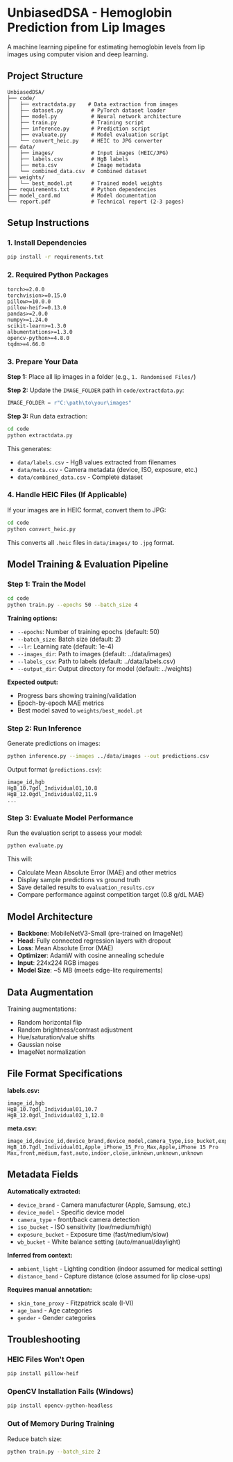 # UnbiasedDSA - Hemoglobin Prediction from Lip Images

A machine learning pipeline for estimating hemoglobin levels from lip images using computer vision and deep learning.

## Project Structure
```
UnbiasedDSA/
├── code/
│   ├── extractdata.py    # Data extraction from images
│   ├── dataset.py         # PyTorch dataset loader
│   ├── model.py           # Neural network architecture
│   ├── train.py           # Training script
│   ├── inference.py       # Prediction script
│   ├── evaluate.py        # Model evaluation script
│   └── convert_heic.py    # HEIC to JPG converter
├── data/
│   ├── images/            # Input images (HEIC/JPG)
│   ├── labels.csv         # HgB labels
│   ├── meta.csv           # Image metadata
│   └── combined_data.csv  # Combined dataset
├── weights/
│   └── best_model.pt      # Trained model weights
├── requirements.txt       # Python dependencies
├── model_card.md          # Model documentation
└── report.pdf             # Technical report (2-3 pages)
```

## Setup Instructions

### 1. Install Dependencies
```bash
pip install -r requirements.txt
```

### 2. Required Python Packages
```
torch>=2.0.0
torchvision>=0.15.0
pillow>=10.0.0
pillow-heif>=0.13.0
pandas>=2.0.0
numpy>=1.24.0
scikit-learn>=1.3.0
albumentations>=1.3.0
opencv-python>=4.8.0
tqdm>=4.66.0
```

### 3. Prepare Your Data

**Step 1:** Place all lip images in a folder (e.g., `1. Randomised Files/`)

**Step 2:** Update the `IMAGE_FOLDER` path in `code/extractdata.py`:
```python
IMAGE_FOLDER = r"C:\path\to\your\images"
```

**Step 3:** Run data extraction:
```bash
cd code
python extractdata.py
```

This generates:
- `data/labels.csv` - HgB values extracted from filenames
- `data/meta.csv` - Camera metadata (device, ISO, exposure, etc.)
- `data/combined_data.csv` - Complete dataset

### 4. Handle HEIC Files (If Applicable)

If your images are in HEIC format, convert them to JPG:
```bash
cd code
python convert_heic.py
```

This converts all `.heic` files in `data/images/` to `.jpg` format.

## Model Training & Evaluation Pipeline

### Step 1: Train the Model
```bash
cd code
python train.py --epochs 50 --batch_size 4
```

**Training options:**
- `--epochs`: Number of training epochs (default: 50)
- `--batch_size`: Batch size (default: 2)
- `--lr`: Learning rate (default: 1e-4)
- `--images_dir`: Path to images (default: ../data/images)
- `--labels_csv`: Path to labels (default: ../data/labels.csv)
- `--output_dir`: Output directory for model (default: ../weights)

**Expected output:**
- Progress bars showing training/validation
- Epoch-by-epoch MAE metrics
- Best model saved to `weights/best_model.pt`

### Step 2: Run Inference

Generate predictions on images:
```bash
python inference.py --images ../data/images --out predictions.csv
```

Output format (`predictions.csv`):
```csv
image_id,hgb
HgB_10.7gdl_Individual01,10.8
HgB_12.0gdl_Individual02,11.9
...
```

### Step 3: Evaluate Model Performance

Run the evaluation script to assess your model:
```bash
python evaluate.py
```

This will:
- Calculate Mean Absolute Error (MAE) and other metrics
- Display sample predictions vs ground truth
- Save detailed results to `evaluation_results.csv`
- Compare performance against competition target (0.8 g/dL MAE)

## Model Architecture

- **Backbone**: MobileNetV3-Small (pre-trained on ImageNet)
- **Head**: Fully connected regression layers with dropout
- **Loss**: Mean Absolute Error (MAE)
- **Optimizer**: AdamW with cosine annealing schedule
- **Input**: 224x224 RGB images
- **Model Size**: ~5 MB (meets edge-lite requirements)

## Data Augmentation

Training augmentations:
- Random horizontal flip
- Random brightness/contrast adjustment
- Hue/saturation/value shifts
- Gaussian noise
- ImageNet normalization

## File Format Specifications

**labels.csv:**
```csv
image_id,hgb
HgB_10.7gdl_Individual01,10.7
HgB_12.0gdl_Individual02_1,12.0
```

**meta.csv:**
```csv
image_id,device_id,device_brand,device_model,camera_type,iso_bucket,exposure_bucket,wb_bucket,ambient_light,distance_band,skin_tone_proxy,age_band,gender
HgB_10.7gdl_Individual01,Apple_iPhone_15_Pro_Max,Apple,iPhone 15 Pro Max,front,medium,fast,auto,indoor,close,unknown,unknown,unknown
```

## Metadata Fields

**Automatically extracted:**
- `device_brand` - Camera manufacturer (Apple, Samsung, etc.)
- `device_model` - Specific device model
- `camera_type` - front/back camera detection
- `iso_bucket` - ISO sensitivity (low/medium/high)
- `exposure_bucket` - Exposure time (fast/medium/slow)
- `wb_bucket` - White balance setting (auto/manual/daylight)

**Inferred from context:**
- `ambient_light` - Lighting condition (indoor assumed for medical setting)
- `distance_band` - Capture distance (close assumed for lip close-ups)

**Requires manual annotation:**
- `skin_tone_proxy` - Fitzpatrick scale (I-VI)
- `age_band` - Age categories
- `gender` - Gender categories


## Troubleshooting

### HEIC Files Won't Open
```bash
pip install pillow-heif
```

### OpenCV Installation Fails (Windows)
```bash
pip install opencv-python-headless
```

### Out of Memory During Training

Reduce batch size:
```bash
python train.py --batch_size 2
```
